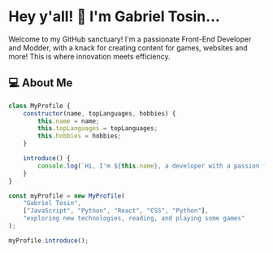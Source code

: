 <!-- Bio -->
# Hey y'all! 👋 I'm Gabriel Tosin...

Welcome to my GitHub sanctuary! I'm a passionate Front-End Developer and Modder, with a knack for creating content for games, websites and more! This is where innovation meets efficiency.



<!-- About Me -->
## 💻 About Me

```javascript
class MyProfile {
    constructor(name, topLanguages, hobbies) {
        this.name = name;
        this.topLanguages = topLanguages;
        this.hobbies = hobbies;
    }

    introduce() {
        console.log(`Hi, I'm ${this.name}, a developer with a passion for ${this.topLanguages.join(', ')}.\nWhen I'm not coding, you can find me ${this.hobbies}.`);
    }
}

const myProfile = new MyProfile(
    "Gabriel Tosin",
    ["JavaScript", "Python", "React", "CSS", "Python"],
    "exploring new technologies, reading, and playing some games"
);

myProfile.introduce();

```
